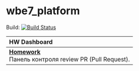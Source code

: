 # wbe7_platform
Build: [![Build Status](https://travis-ci.com/otus-kuber-2019-12/wbe7_platform.svg?branch=master)](https://travis-ci.com/otus-kuber-2019-12/wbe7_platform)

| HW Dashboard                                                                                                         |
| :----------------------------------------------------------------------------------------------------------------------------------- |
| [**Homework**](https://github.com/orgs/otus-kuber-2019-12/projects/1)<br/> Панель контроля review PR (Pull Request). |